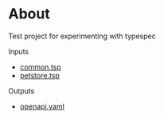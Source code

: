 # About

Test project for experimenting with typespec

Inputs

- [common.tsp](common/common.tsp)
- [petstore.tsp](petstore/petstore.tsp)

Outputs

- [openapi.yaml](petstore/tsp-output/@typespec/openapi3/openapi.yaml)
